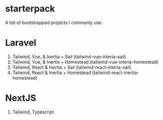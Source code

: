 # starterpack
A list of bootstrapped projects I commonly use.

# Laravel
1. Tailwind, Vue, & Inertia + Sail (tailwind-vue-interia-sail)
2. Tailwind, Vue, & Inertia + Homestead (tailwind-vue-interia-homestead)
3. Tailwind, React & Inertia + Sail  (tailwind-react-interia-sail)
4. Tailwind, React & Inertia + Homestead (tailwind-react-inertia-homestead)


# NextJS
1. Tailwind, Typescript
